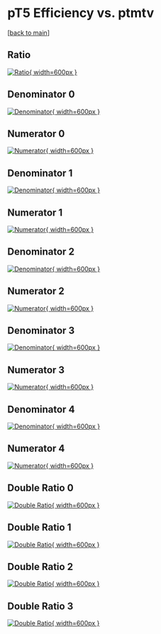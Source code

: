 # pT5 Efficiency vs. ptmtv

[[back to main](./)]



## Ratio

[![Ratio](../mtv/var/pT5_loweta_13_1_eff_ptmtv.png){ width=600px }](../mtv/var/pT5_loweta_13_1_eff_ptmtv.pdf)

## Denominator 0

[![Denominator](../mtv/den/pT5_loweta_13_1_eff_ptmtv_den0.png){ width=600px }](../mtv/den/pT5_loweta_13_1_eff_ptmtv_den0.pdf)

## Numerator 0

[![Numerator](../mtv/num/pT5_loweta_13_1_eff_ptmtv_num0.png){ width=600px }](../mtv/num/pT5_loweta_13_1_eff_ptmtv_num0.pdf)

## Denominator 1

[![Denominator](../mtv/den/pT5_loweta_13_1_eff_ptmtv_den1.png){ width=600px }](../mtv/den/pT5_loweta_13_1_eff_ptmtv_den1.pdf)

## Numerator 1

[![Numerator](../mtv/num/pT5_loweta_13_1_eff_ptmtv_num1.png){ width=600px }](../mtv/num/pT5_loweta_13_1_eff_ptmtv_num1.pdf)

## Denominator 2

[![Denominator](../mtv/den/pT5_loweta_13_1_eff_ptmtv_den2.png){ width=600px }](../mtv/den/pT5_loweta_13_1_eff_ptmtv_den2.pdf)

## Numerator 2

[![Numerator](../mtv/num/pT5_loweta_13_1_eff_ptmtv_num2.png){ width=600px }](../mtv/num/pT5_loweta_13_1_eff_ptmtv_num2.pdf)

## Denominator 3

[![Denominator](../mtv/den/pT5_loweta_13_1_eff_ptmtv_den3.png){ width=600px }](../mtv/den/pT5_loweta_13_1_eff_ptmtv_den3.pdf)

## Numerator 3

[![Numerator](../mtv/num/pT5_loweta_13_1_eff_ptmtv_num3.png){ width=600px }](../mtv/num/pT5_loweta_13_1_eff_ptmtv_num3.pdf)

## Denominator 4

[![Denominator](../mtv/den/pT5_loweta_13_1_eff_ptmtv_den4.png){ width=600px }](../mtv/den/pT5_loweta_13_1_eff_ptmtv_den4.pdf)

## Numerator 4

[![Numerator](../mtv/num/pT5_loweta_13_1_eff_ptmtv_num4.png){ width=600px }](../mtv/num/pT5_loweta_13_1_eff_ptmtv_num4.pdf)

## Double Ratio 0

[![Double Ratio](../mtv/ratio/pT5_loweta_13_1_eff_ptmtv_ratio0.png){ width=600px }](../mtv/ratio/pT5_loweta_13_1_eff_ptmtv_ratio0.pdf)

## Double Ratio 1

[![Double Ratio](../mtv/ratio/pT5_loweta_13_1_eff_ptmtv_ratio1.png){ width=600px }](../mtv/ratio/pT5_loweta_13_1_eff_ptmtv_ratio1.pdf)

## Double Ratio 2

[![Double Ratio](../mtv/ratio/pT5_loweta_13_1_eff_ptmtv_ratio2.png){ width=600px }](../mtv/ratio/pT5_loweta_13_1_eff_ptmtv_ratio2.pdf)

## Double Ratio 3

[![Double Ratio](../mtv/ratio/pT5_loweta_13_1_eff_ptmtv_ratio3.png){ width=600px }](../mtv/ratio/pT5_loweta_13_1_eff_ptmtv_ratio3.pdf)

